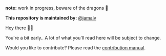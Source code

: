 **note:** work in progress, beware of the dragons 🐉 

**This repository is maintained by:** [@jamalv](https://github.com/jamalv)

Hey there 👋🏻

You're a bit early.. A lot of what you'll read here will be subject to change.

Would you like to contribute? Please read the [contribution manual](https://docs.forus.io/en/knowledge-base/contributing/contribution-manual/).
